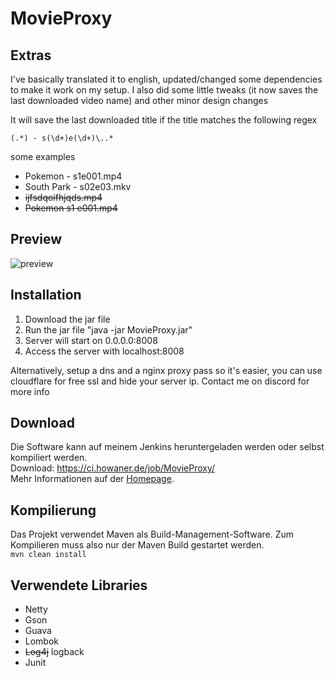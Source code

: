 # MovieProxy

## Extras
I've basically translated it to english, updated/changed some dependencies to make it work on my setup.
I also did some little tweaks (it now saves the last downloaded video name) and other minor design changes

It will save the last downloaded title if the title matches the following regex
```regex
(.*) - s(\d+)e(\d+)\..*
```
some examples

- Pokemon - s1e001.mp4
- South Park - s02e03.mkv
- ~~ijfsdqoifhjqds.mp4~~
- ~~Pokemon s1 e001.mp4~~

## Preview
![preview](https://i.melijn.me/16d36d531f5)

## Installation

1. Download the jar file
2. Run the jar file "java -jar MovieProxy.jar"
3. Server will start on 0.0.0.0:8008
4. Access the server with localhost:8008

Alternatively, setup a dns and a nginx proxy pass so it's easier, you can use cloudflare for free ssl and hide your server ip. Contact me on discord for more info

## Download

Die Software kann auf meinem Jenkins heruntergeladen werden oder selbst kompiliert werden.  
Download: https://ci.howaner.de/job/MovieProxy/  
Mehr Informationen auf der [Homepage](https://www.movieproxy.de/installation/).

## Kompilierung

Das Projekt verwendet Maven als Build-Management-Software. Zum Kompilieren muss also nur der Maven Build gestartet werden.  
```mvn clean install```

## Verwendete Libraries

- Netty
- Gson
- Guava
- Lombok
- ~~Log4j~~ logback
- Junit
